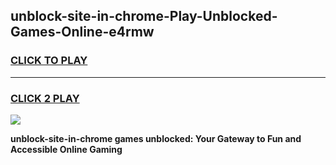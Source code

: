 
## unblock-site-in-chrome-Play-Unblocked-Games-Online-e4rmw
<h3>
<a href="https://premium76.site?title=unblock-site-in-chrome&ref=25A">CLICK TO PLAY</a></h3>
<hr>

<h3>
<a href="https://premium76.site?title=unblock-site-in-chrome&ref=25A">CLICK 2 PLAY</a>
  
</h3>

<a href="https://premium76.site?title=unblock-site-in-chrome&ref=25A"><img src="https://clearcache.store/games.png"></a>


**unblock-site-in-chrome games unblocked: Your Gateway to Fun and Accessible Online Gaming**
